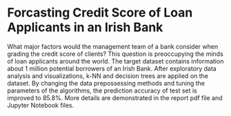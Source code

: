 # Forcasting Credit Score of Loan Applicants in an Irish Bank
What major factors would the management team of a bank consider when grading the credit score of clients? This question is preoccupying the minds of loan applicants
around the world. The target dataset contains information about 1 million potential borrowers of an Irish Bank. 
After exploratory data analysis and visualizations, k-NN and decision trees are applied on the dataset. By changing the data prepossessing methods and tuning the parameters of the algorithms, the prediction accuracy of test set is improved to 85.8%. More details are demonstrated in the report pdf file and Jupyter Notebook files.
